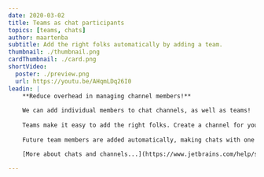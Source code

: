```yaml
---
date: 2020-03-02
title: Teams as chat participants
topics: [teams, chats]
author: maartenba
subtitle: Add the right folks automatically by adding a team.
thumbnail: ./thumbnail.png
cardThumbnail: ./card.png
shortVideo:
  poster: ./preview.png
  url: https://youtu.be/AHqmLDq26I0
leadin: |
    **Reduce overhead in managing channel members!**
    
    We can add individual members to chat channels, as well as teams!
    
    Teams make it easy to add the right folks. Create a channel for your team, or for cross-team work.
    
    Future team members are added automatically, making chats with one or more teams much more convenient to manage!

    [More about chats and channels...](https://www.jetbrains.com/help/space/chats.html)
    
---
```

